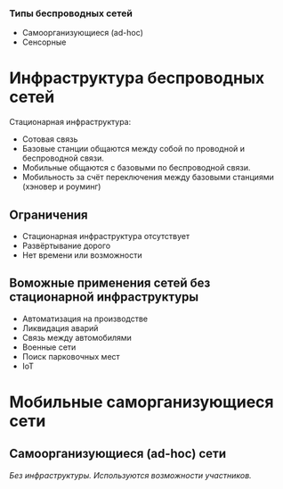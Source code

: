 ### Типы беспроводных сетей
* Самоорганизующиеся (ad-hoc)
* Сенсорные

# Инфраструктура беспроводных сетей
Стационарная инфраструктура:
* Сотовая связь
* Базовые станции общаются между собой по проводной и беспроводной связи.
* Мобильные общаются с базовыми по беспроводной связи.
* Мобильность за счёт переключения между базовыми станциями (хэновер и роуминг)

## Ограничения
* Стационарная инфраструктура отсутствует
* Развёртывание дорого
* Нет времени или возможности

## Воможные применения сетей без стационарной инфраструктуры
* Автоматизация на производстве
* Ликвидация аварий
* Связь между автомобилями
* Военные сети
* Поиск парковочных мест
* IoT

# Мобильные саморганизующиеся сети

## Самоорганизующиеся (ad-hoc) сети
*Без инфраструктуры. Используются возможности участников.*
